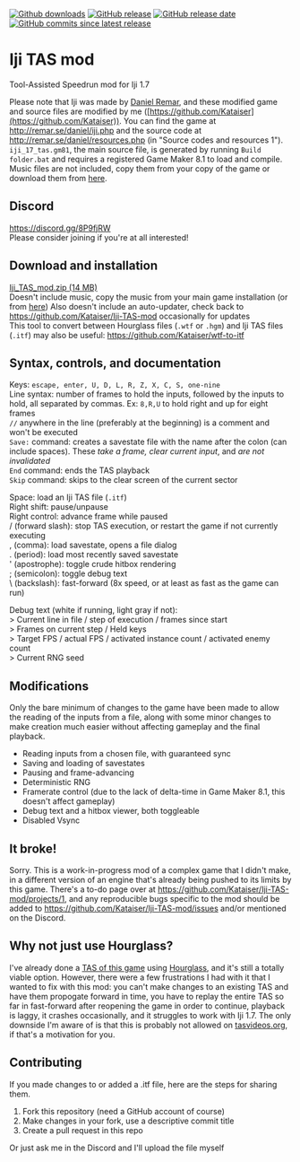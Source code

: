 [![Github downloads](https://img.shields.io/github/downloads/Kataiser/Iji-TAS-mod/total.svg)](https://www.somsubhra.com/github-release-stats/?username=Kataiser&repository=Iji-TAS-mod)
[![GitHub release](https://img.shields.io/github/release/Kataiser/Iji-TAS-mod.svg)](https://GitHub.com/Kataiser/Iji-TAS-mod/releases/)
[![GitHub release date](https://img.shields.io/github/release-date/Kataiser/Iji-TAS-mod.svg)](https://GitHub.com/Kataiser/Iji-TAS-mod/releases/)
[![GitHub commits since latest release](https://img.shields.io/github/commits-since/Kataiser/Iji-TAS-mod/latest)](https://github.com/Kataiser/Iji-TAS-mod/commits/master)

# Iji TAS mod
Tool-Assisted Speedrun mod for Iji 1.7

Please note that Iji was made by [Daniel Remar](https://twitter.com/reallyremar), and these modified game and source files are modified by me ([https://github.com/Kataiser](https://github.com/Kataiser)). You can find the game at http://remar.se/daniel/iji.php and the source code at http://remar.se/daniel/resources.php (in "Source codes and resources 1"). `iji_17_tas.gm81`, the main source file, is generated by running `Build folder.bat` and requires a registered Game Maker 8.1 to load and compile. Music files are not included, copy them from your copy of the game or download them from [here](http://remar.se/daniel/games/ijimusic2.zip).

## Discord
https://discord.gg/8P9fjRW  
Please consider joining if you're at all interested!

## Download and installation
[Iji_TAS_mod.zip (14 MB)](https://github.com/Kataiser/Iji-TAS-mod/releases/latest/download/Iji-TAS-mod.zip)  
Doesn't include music, copy the music from your main game installation (or from [here](http://remar.se/daniel/games/ijimusic2.zip))
Also doesn't include an auto-updater, check back to https://github.com/Kataiser/Iji-TAS-mod occasionally for updates  
This tool to convert between Hourglass files (`.wtf` or `.hgm`) and Iji TAS files (`.itf`) may also be useful: https://github.com/Kataiser/wtf-to-itf

## Syntax, controls, and documentation

Keys: `escape, enter, U, D, L, R, Z, X, C, S, one-nine`  
Line syntax: number of frames to hold the inputs, followed by the inputs to hold, all separated by commas. Ex: `8,R,U` to hold right and up for eight frames  
`//` anywhere in the line (preferably at the beginning) is a comment and won't be executed  
`Save:` command: creates a savestate file with the name after the colon (can include spaces). These *take a frame, clear current input*, and *are not invalidated*  
`End` command: ends the TAS playback  
`Skip` command: skips to the clear screen of the current sector

Space: load an Iji TAS file (`.itf`)  
Right shift: pause/unpause  
Right control: advance frame while paused  
/ (forward slash): stop TAS execution, or restart the game if not currently executing  
, (comma): load savestate, opens a file dialog  
. (period): load most recently saved savestate  
' (apostrophe): toggle crude hitbox rendering  
; (semicolon): toggle debug text  
\ (backslash): fast-forward (8x speed, or at least as fast as the game can run)

Debug text (white if running, light gray if not):  
\> Current line in file / step of execution / frames since start  
\> Frames on current step / Held keys  
\> Target FPS / actual FPS / activated instance count / activated enemy count  
\> Current RNG seed

## Modifications
Only the bare minimum of changes to the game have been made to allow the reading of the inputs from a file, along with some minor changes to make creation much easier without affecting gameplay and the final playback.

- Reading inputs from a chosen file, with guaranteed sync
- Saving and loading of savestates
- Pausing and frame-advancing
- Deterministic RNG
- Framerate control (due to the lack of delta-time in Game Maker 8.1, this doesn't affect gameplay)
- Debug text and a hitbox viewer, both toggleable
- Disabled Vsync

## It broke!
Sorry. This is a work-in-progress mod of a complex game that I didn't make, in a different version of an engine that's already being pushed to its limits by this game. There's a to-do page over at https://github.com/Kataiser/Iji-TAS-mod/projects/1, and any reproducible bugs specific to the mod should be added to https://github.com/Kataiser/Iji-TAS-mod/issues and/or mentioned on the Discord.

## Why not just use Hourglass?
I've already done a [TAS of this game](https://www.youtube.com/watch?v=eiYmJJUmzpI) using [Hourglass](https://github.com/TASVideos/hourglass-win32), and it's still a totally viable option. However, there were a few frustrations I had with it that I wanted to fix with this mod: you can't make changes to an existing TAS and have them propogate forward in time, you have to replay the entire TAS so far in fast-forward after reopening the game in order to continue, playback is laggy, it crashes occasionally, and it struggles to work with Iji 1.7. The only downside I'm aware of is that this is probably not allowed on [tasvideos.org](http://tasvideos.org), if that's a motivation for you.

## Contributing
If you made changes to or added a .itf file, here are the steps for sharing them.

1. Fork this repository (need a GitHub account of course)
2. Make changes in your fork, use a descriptive commit title
3. Create a pull request in this repo

Or just ask me in the Discord and I'll upload the file myself
